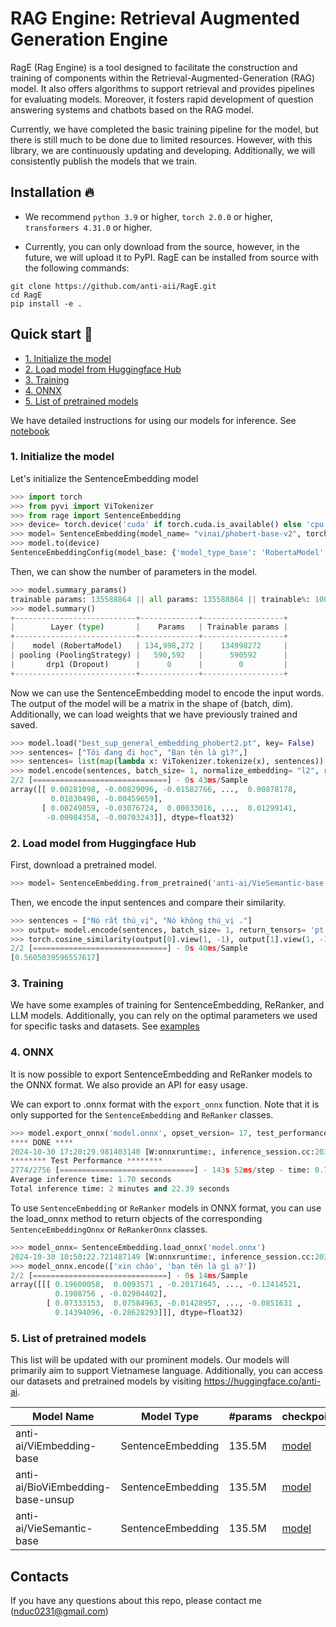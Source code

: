 # RAG Engine: Retrieval Augmented Generation Engine
RagE (Rag Engine) is a tool designed to facilitate the construction and training of components within the Retrieval-Augmented-Generation (RAG) model. It also offers algorithms to support retrieval and provides pipelines for evaluating models. Moreover, it fosters rapid development of question answering systems and chatbots based on the RAG model.

Currently, we have completed the basic training pipeline for the model, but there is still much to be done due to limited resources. However, with this library, we are continuously updating and developing. Additionally, we will consistently publish the models that we train.
## Installation 🔥
- We recommend `python 3.9` or higher, `torch 2.0.0` or higher, `transformers 4.31.0` or higher.

- Currently, you can only download from the source, however, in the future, we will upload it to PyPI. RagE can be installed from source with the following commands: 
```
git clone https://github.com/anti-aii/RagE.git
cd RagE
pip install -e .
```
## Quick start 🥮
- [1. Initialize the model](#initialize_model)
- [2. Load model from Huggingface Hub](#download_hf)
- [3. Training](#training)
- [4. ONNX](#onnx)
- [5. List of pretrained models](#list_pretrained)

We have detailed instructions for using our models for inference. See [notebook](notebook)
### 1. Initialize the model
<a name= 'initialize_model'></a>
Let's initialize the SentenceEmbedding model  

```python
>>> import torch 
>>> from pyvi import ViTokenizer
>>> from rage import SentenceEmbedding
>>> device= torch.device('cuda' if torch.cuda.is_available() else 'cpu')
>>> model= SentenceEmbedding(model_name= "vinai/phobert-base-v2", torch_dtype= torch.float32, aggregation_hidden_states= False, strategy_pooling= "dense_first")
>>> model.to(device)
SentenceEmbeddingConfig(model_base: {'model_type_base': 'RobertaModel', 'model_name': 'vinai/phobert-base-v2', 'type_backbone': 'mlm', 'required_grad_base_model': True, 'aggregation_hidden_states': False, 'concat_embeddings': False, 'dropout': 0.1, 'quantization_config': None}, pooling: {'strategy_pooling': 'dense_first'})
```
Then, we can show the number of parameters in the model.
```python 
>>> model.summary_params()
trainable params: 135588864 || all params: 135588864 || trainable%: 100.0
>>> model.summary()
+---------------------------+-------------+------------------+
|        Layer (type)       |    Params   | Trainable params |
+---------------------------+-------------+------------------+
|    model (RobertaModel)   | 134,998,272 |    134998272     |
| pooling (PoolingStrategy) |   590,592   |      590592      |
|       drp1 (Dropout)      |      0      |        0         |
+---------------------------+-------------+------------------+
```
Now we can use the SentenceEmbedding model to encode the input words. The output of the model will be a matrix in the shape of (batch, dim). Additionally, we can load weights that we have previously trained and saved.
``` python
>>> model.load("best_sup_general_embedding_phobert2.pt", key= False)
>>> sentences= ["Tôi đang đi học", "Bạn tên là gì?",]
>>> sentences= list(map(lambda x: ViTokenizer.tokenize(x), sentences))
>>> model.encode(sentences, batch_size= 1, normalize_embedding= "l2", return_tensors= "np", verbose= 1)
2/2 [==============================] - 0s 43ms/Sample
array([[ 0.00281098, -0.00829096, -0.01582766, ...,  0.00878178,
         0.01830498, -0.00459659],
       [ 0.00249859, -0.03076724,  0.00033016, ...,  0.01299141,
        -0.00984358, -0.00703243]], dtype=float32)
```
### 2. Load model from Huggingface Hub
<a name= 'download_hf'> </a>

First, download a pretrained model. 
```python
>>> model= SentenceEmbedding.from_pretrained('anti-ai/VieSemantic-base')
```
Then, we encode the input sentences and compare their similarity.
```python
>>> sentences = ["Nó rất thú_vị", "Nó không thú_vị ."]
>>> output= model.encode(sentences, batch_size= 1, return_tensors= 'pt')
>>> torch.cosine_similarity(output[0].view(1, -1), output[1].view(1, -1)).cpu().tolist()
2/2 [==============================] - 0s 40ms/Sample
[0.5605039596557617]
```
### 3. Training 
We have some examples of training for SentenceEmbedding, ReRanker, and LLM models. Additionally, you can rely on the optimal parameters we used for specific tasks and datasets. See [examples](examples)
<a name= 'training'></a>

### 4. ONNX
<a name= 'onnx'></a>
It is now possible to export SentenceEmbedding and ReRanker models to the ONNX format. We also provide an API for easy usage.

We can export to .onnx format with the `export_onnx` function. Note that it is only supported for the `SentenceEmbedding` and `ReRanker` classes.
```python
>>> model.export_onnx('model.onnx', opset_version= 17, test_performance= True)
**** DONE ****
2024-10-30 17:20:29.981403140 [W:onnxruntime:, inference_session.cc:2039 Initialize] Serializing optimized model with Graph Optimization level greater than ORT_ENABLE_EXTENDED and the NchwcTransformer enabled. The generated model may contain hardware specific optimizations, and should only be used in the same environment the model was optimized in.
******** Test Performance ********
2774/2756 [==============================] - 143s 52ms/step - time: 0.7818
Average inference time: 1.70 seconds
Total inference time: 2 minutes and 22.39 seconds
```

To use `SentenceEmbedding` or `ReRanker` models in ONNX format, you can use the load_onnx method to return objects of the corresponding `SentenceEmbeddingOnnx` or `ReRankerOnnx` classes.

```python
>>> model_onnx= SentenceEmbedding.load_onnx('model.onnx')
2024-10-30 10:50:22.721487149 [W:onnxruntime:, inference_session.cc:2039 Initialize] Serializing optimized model with Graph Optimization level greater than ORT_ENABLE_EXTENDED and the NchwcTransformer enabled. The generated model may contain hardware specific optimizations, and should only be used in the same environment the model was optimized in.
>>> model_onnx.encode(['xin chào', 'bạn tên là gì ạ?'])
2/2 [==============================] - 0s 14ms/Sample
array([[[ 0.19600058,  0.0093571 , -0.20171645, ..., -0.12414521,
          0.1908756 , -0.02904402],
        [ 0.07333153,  0.07584963, -0.01428957, ..., -0.0851631 ,
          0.14394096, -0.28628293]]], dtype=float32)
```


### 5. List of pretrained models
<a name= 'list_pretrained'></a>
This list will be updated with our prominent models. Our models will primarily aim to support Vietnamese language.
Additionally, you can access our datasets and pretrained models by visiting https://huggingface.co/anti-ai.

| Model Name | Model Type | #params | checkpoint|
| - | - | - | - |
| anti-ai/ViEmbedding-base | SentenceEmbedding | 135.5M |[model](https://huggingface.co/anti-ai/ViEmbedding-base) |
| anti-ai/BioViEmbedding-base-unsup | SentenceEmbedding | 135.5M |[model](https://huggingface.co/anti-ai/BioViEmbedding-base-unsup) | 
| anti-ai/VieSemantic-base | SentenceEmbedding | 135.5M |[model](https://huggingface.co/anti-ai/VieSemantic-base) |



## Contacts
If you have any questions about this repo, please contact me (nduc0231@gmail.com)
